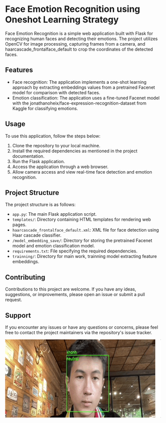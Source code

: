 # Face Emotion Recognition using Oneshot Learning Strategy

Face Emotion Recognition is a simple web application built with Flask for recognizing human faces and detecting their emotions. The project utilizes OpenCV for image processing, capturing frames from a camera, and haarcascade_frontalface_default to crop the coordinates of the detected faces.

## Features

- Face recognition: The application implements a one-shot learning approach by extracting embeddings values from a pretrained Facenet model for comparison with detected faces.
- Emotion classification: The application uses a fine-tuned Facenet model with the jonathanoheix/face-expression-recognition-dataset from Kaggle for classifying emotions.

## Usage

To use this application, follow the steps below:

1. Clone the repository to your local machine.
2. Install the required dependencies as mentioned in the project documentation.
3. Run the Flask application.
4. Access the application through a web browser.
5. Allow camera access and view real-time face detection and emotion recognition.

## Project Structure

The project structure is as follows:

- `app.py`: The main Flask application script.
- `templates/`: Directory containing HTML templates for rendering web pages.
- `haarcascade_frontalface_default.xml`: XML file for face detection using Haar cascade classifier.
- `/model_embedding_save/`: Directory for storing the pretrained Facenet model and emotion classification model.
- `requirements.txt`: File specifying the required dependencies.
- `trainning/`: Directory for main work, trainning model extracting feature embeddings.

## Contributing

Contributions to this project are welcome. If you have any ideas, suggestions, or improvements, please open an issue or submit a pull request.

## Support

If you encounter any issues or have any questions or concerns, please feel free to contact the project maintainers via the repository's issue tracker.



![Alt Text](https://github.com/khanhvovan2002/face-emotion-regconition_/blob/main/OKE.gif)
